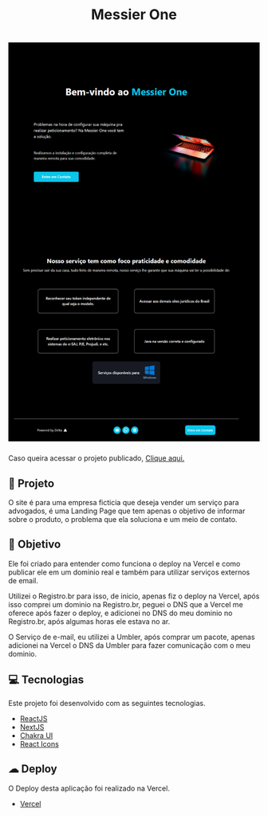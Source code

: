 <h1 align="center">
  Messier One
</h1>

<h1 align="center">
    <img alt="Preview Desktop" title="Preview Desktop" src="/public/images/readme/messier-one.png" />
</h1>

Caso queira acessar o projeto publicado, [Clique aqui.](https://messier-one.vercel.app/)

## 💼 Projeto

O site é para uma empresa ficticia que deseja vender um serviço para advogados, é uma Landing Page que tem apenas o objetivo de informar sobre o produto, o problema que ela soluciona e um meio de contato.

## 📖 Objetivo

Ele foi criado para entender como funciona o deploy na Vercel e como publicar ele em um dominio real e também para utilizar serviços externos de email.

Utilizei o Registro.br para isso, de inicio, apenas fiz o deploy na Vercel, após isso comprei um dominio na Registro.br, peguei o DNS que a Vercel me oferece após fazer o deploy, e adicionei no DNS do meu dominio no Registro.br, após algumas horas ele estava no ar.

O Serviço de e-mail, eu utilizei a Umbler, após comprar um pacote, apenas adicionei na Vercel o DNS da Umbler para fazer comunicação com o meu dominio.

## 💻 Tecnologias

Este projeto foi desenvolvido com as seguintes tecnologias.

- [ReactJS](https://reactjs.org/)
- [NextJS](https://nextjs.org/)
- [Chakra UI](https://chakra-ui.com/)
- [React Icons](https://react-icons.github.io/react-icons/)

## ☁ Deploy

O Deploy desta aplicação foi realizado na Vercel.

- [Vercel](https://vercel.com/)


